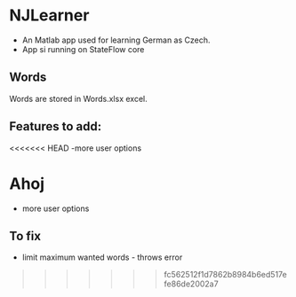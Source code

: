 # NJLearner
- An Matlab app used for learning German as Czech.
- App si running on StateFlow core
 

## Words 
Words are stored in Words.xlsx excel. 

## Features to add:
<<<<<<< HEAD
-more user options
 

Ahoj
=======
- more user options


## To fix
- limit maximum wanted words - throws error
>>>>>>> fc562512f1d7862b8984b6ed517efe86de2002a7
